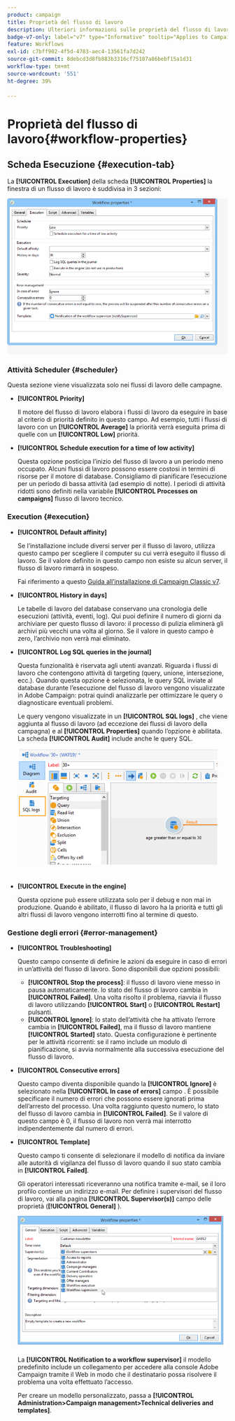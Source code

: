 ```yaml
---
product: campaign
title: Proprietà del flusso di lavoro
description: Ulteriori informazioni sulle proprietà del flusso di lavoro di Campaign
badge-v7-only: label="v7" type="Informative" tooltip="Applies to Campaign Classic v7 only"
feature: Workflows
exl-id: c7bff902-4f5d-4783-aec4-13561fa7d242
source-git-commit: 8debcd3d8fb883b3316cf75187a86bebf15a1d31
workflow-type: tm+mt
source-wordcount: '551'
ht-degree: 39%

---
```


# Proprietà del flusso di lavoro{#workflow-properties}



## Scheda Esecuzione {#execution-tab}

La **[!UICONTROL Execution]** della scheda **[!UICONTROL Properties]** la finestra di un flusso di lavoro è suddivisa in 3 sezioni:

![](assets/wf_execution_tab.png)

### Attività Scheduler {#scheduler}

Questa sezione viene visualizzata solo nei flussi di lavoro delle campagne.

* **[!UICONTROL Priority]**

   Il motore del flusso di lavoro elabora i flussi di lavoro da eseguire in base al criterio di priorità definito in questo campo. Ad esempio, tutti i flussi di lavoro con un **[!UICONTROL Average]** la priorità verrà eseguita prima di quelle con un **[!UICONTROL Low]** priorità.

* **[!UICONTROL Schedule execution for a time of low activity]**

   Questa opzione posticipa l’inizio del flusso di lavoro a un periodo meno occupato. Alcuni flussi di lavoro possono essere costosi in termini di risorse per il motore di database. Consigliamo di pianificare l’esecuzione per un periodo di bassa attività (ad esempio di notte). I periodi di attività ridotti sono definiti nella variabile **[!UICONTROL Processes on campaigns]** flusso di lavoro tecnico.

### Execution {#execution}

* **[!UICONTROL Default affinity]**

   Se l’installazione include diversi server per il flusso di lavoro, utilizza questo campo per scegliere il computer su cui verrà eseguito il flusso di lavoro. Se il valore definito in questo campo non esiste su alcun server, il flusso di lavoro rimarrà in sospeso.

   Fai riferimento a questo [Guida all’installazione di Campaign Classic v7](../../installation/using/configuring-campaign-server.md#high-availability-workflows-and-affinities).

* **[!UICONTROL History in days]**

   Le tabelle di lavoro del database conservano una cronologia delle esecuzioni (attività, eventi, log). Qui puoi definire il numero di giorni da archiviare per questo flusso di lavoro: il processo di pulizia eliminerà gli archivi più vecchi una volta al giorno. Se il valore in questo campo è zero, l’archivio non verrà mai eliminato.

* **[!UICONTROL Log SQL queries in the journal]**

   Questa funzionalità è riservata agli utenti avanzati. Riguarda i flussi di lavoro che contengono attività di targeting (query, unione, intersezione, ecc.). Quando questa opzione è selezionata, le query SQL inviate al database durante l’esecuzione del flusso di lavoro vengono visualizzate in Adobe Campaign: potrai quindi analizzarle per ottimizzare le query o diagnosticare eventuali problemi.

   Le query vengono visualizzate in un **[!UICONTROL SQL logs]** , che viene aggiunta al flusso di lavoro (ad eccezione dei flussi di lavoro della campagna) e al **[!UICONTROL Properties]** quando l’opzione è abilitata. La scheda **[!UICONTROL Audit]** include anche le query SQL.

   ![](assets/wf_tab_log_sql.png)

* **[!UICONTROL Execute in the engine]**

   Questa opzione può essere utilizzata solo per il debug e non mai in produzione. Quando è abilitato, il flusso di lavoro ha la priorità e tutti gli altri flussi di lavoro vengono interrotti fino al termine di questo.

### Gestione degli errori {#error-management}

* **[!UICONTROL Troubleshooting]**

   Questo campo consente di definire le azioni da eseguire in caso di errori in un’attività del flusso di lavoro. Sono disponibili due opzioni possibili:

   * **[!UICONTROL Stop the process]**: il flusso di lavoro viene messo in pausa automaticamente. lo stato del flusso di lavoro cambia in **[!UICONTROL Failed]**. Una volta risolto il problema, riavvia il flusso di lavoro utilizzando **[!UICONTROL Start]** o **[!UICONTROL Restart]** pulsanti.
   * **[!UICONTROL Ignore]**: lo stato dell’attività che ha attivato l’errore cambia in **[!UICONTROL Failed]**, ma il flusso di lavoro mantiene **[!UICONTROL Started]** stato. Questa configurazione è pertinente per le attività ricorrenti: se il ramo include un modulo di pianificazione, si avvia normalmente alla successiva esecuzione del flusso di lavoro.

* **[!UICONTROL Consecutive errors]**

   Questo campo diventa disponibile quando la **[!UICONTROL Ignore]** è selezionato nella **[!UICONTROL In case of errors]** campo . È possibile specificare il numero di errori che possono essere ignorati prima dell’arresto del processo. Una volta raggiunto questo numero, lo stato del flusso di lavoro cambia in **[!UICONTROL Failed]**. Se il valore di questo campo è 0, il flusso di lavoro non verrà mai interrotto indipendentemente dal numero di errori.

* **[!UICONTROL Template]**

   Questo campo ti consente di selezionare il modello di notifica da inviare alle autorità di vigilanza del flusso di lavoro quando il suo stato cambia in **[!UICONTROL Failed]**.

   Gli operatori interessati riceveranno una notifica tramite e-mail, se il loro profilo contiene un indirizzo e-mail. Per definire i supervisori del flusso di lavoro, vai alla pagina **[!UICONTROL Supervisor(s)]** campo delle proprietà (**[!UICONTROL General]** ).

   ![](assets/wf-properties_select-supervisors.png)

   La **[!UICONTROL Notification to a workflow supervisor]** il modello predefinito include un collegamento per accedere alla console Adobe Campaign tramite il Web in modo che il destinatario possa risolvere il problema una volta effettuato l’accesso.

   Per creare un modello personalizzato, passa a **[!UICONTROL Administration>Campaign management>Technical deliveries and templates]**.
